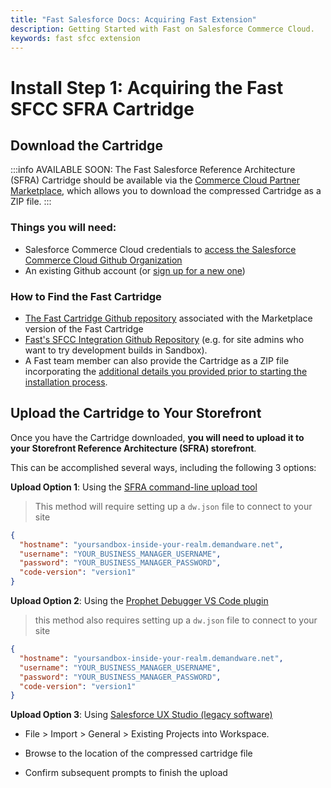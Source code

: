 ```yaml
---
title: "Fast Salesforce Docs: Acquiring Fast Extension"
description: Getting Started with Fast on Salesforce Commerce Cloud.
keywords: fast sfcc extension
---
```


# Install Step 1: Acquiring the Fast SFCC SFRA Cartridge

## Download the Cartridge

:::info AVAILABLE SOON:
The Fast Salesforce Reference Architecture (SFRA) Cartridge should be available via the [Commerce Cloud Partner Marketplace](https://www.salesforce.com/products/commerce-cloud/partner-marketplace/), which allows you to download the compressed Cartridge as a ZIP file.
:::

### Things you will need:

- Salesforce Commerce Cloud credentials to [access the Salesforce Commerce Cloud Github Organization](https://github.com/orgs/SalesforceCommerceCloud/sso/sign_up)
- An existing Github account (or [sign up for a new one](http://github.com/join))

### How to Find the Fast Cartridge

- [The Fast Cartridge Github repository](<(https://github.com/SalesforceCommerceCloud/link_fastcheckout)>) associated with the Marketplace version of the Fast Cartridge
- [Fast's SFCC Integration Github Repository](https://github.com/fast-af/sfcc-integration/) (e.g. for site admins who want to try development builds in Sandbox).
- A Fast team member can also provide the Cartridge as a ZIP file incorporating the [additional details you provided prior to starting the installation process](../pre-install/requirements).

## Upload the Cartridge to Your Storefront

Once you have the Cartridge downloaded, **you will need to upload it to your Storefront Reference Architecture (SFRA) storefront**.

This can be accomplished several ways, including the following 3 options:

**Upload Option 1**: Using the [SFRA command-line upload tool](https://documentation.b2c.commercecloud.salesforce.com/DOC1/topic/com.demandware.dochelp/content/b2c_commerce/topics/sfra/b2c_adding_custom_cartridges.html)

> This method will require setting up a `dw.json` file to connect to your site

```json
{
  "hostname": "yoursandbox-inside-your-realm.demandware.net",
  "username": "YOUR_BUSINESS_MANAGER_USERNAME",
  "password": "YOUR_BUSINESS_MANAGER_PASSWORD",
  "code-version": "version1"
}
```

**Upload Option 2**: Using the [Prophet Debugger VS Code plugin](https://marketplace.visualstudio.com/items?itemName=SqrTT.prophet)

> this method also requires setting up a `dw.json` file to connect to your site

```json
{
  "hostname": "yoursandbox-inside-your-realm.demandware.net",
  "username": "YOUR_BUSINESS_MANAGER_USERNAME",
  "password": "YOUR_BUSINESS_MANAGER_PASSWORD",
  "code-version": "version1"
}
```

**Upload Option 3**: Using [Salesforce UX Studio (legacy software)](https://documentation.b2c.commercecloud.salesforce.com/DOC1/topic/com.demandware.dochelp/LegacyDevDoc/UploadCartridges.html)

- File > Import > General > Existing Projects into Workspace.

- Browse to the location of the compressed cartridge file

- Confirm subsequent prompts to finish the upload
